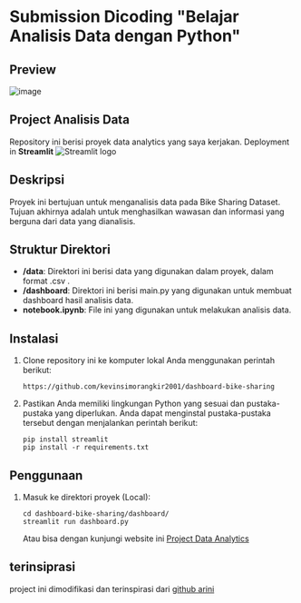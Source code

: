 # Submission Dicoding "Belajar Analisis Data dengan Python"

## Preview
![image](https://github.com/user-attachments/assets/6d23adc1-19a5-4865-aa51-a82a35b762a9)


## Project Analisis Data

Repository ini berisi proyek data analytics yang saya kerjakan. Deployment in **Streamlit** <img src="https://user-images.githubusercontent.com/7164864/217935870-c0bc60a3-6fc0-4047-b011-7b4c59488c91.png" alt="Streamlit logo"></img>

## Deskripsi

Proyek ini bertujuan untuk menganalisis data pada Bike Sharing Dataset. Tujuan akhirnya adalah untuk menghasilkan wawasan dan informasi yang berguna dari data yang dianalisis.

## Struktur Direktori

- **/data**: Direktori ini berisi data yang digunakan dalam proyek, dalam format .csv .
- **/dashboard**: Direktori ini berisi main.py yang digunakan untuk membuat dashboard hasil analisis data.
- **notebook.ipynb**: File ini yang digunakan untuk melakukan analisis data.

## Instalasi

1. Clone repository ini ke komputer lokal Anda menggunakan perintah berikut:

   ```shell
   https://github.com/kevinsimorangkir2001/dashboard-bike-sharing
   ```

2. Pastikan Anda memiliki lingkungan Python yang sesuai dan pustaka-pustaka yang diperlukan. Anda dapat menginstal pustaka-pustaka tersebut dengan menjalankan perintah berikut:

    ```shell
    pip install streamlit
    pip install -r requirements.txt
    ```

## Penggunaan
1. Masuk ke direktori proyek (Local):

    ```shell
    cd dashboard-bike-sharing/dashboard/
    streamlit run dashboard.py
    ```
    Atau bisa dengan kunjungi website ini [Project Data Analytics](https://dashboard-bike-sharing-kevin-simorangkir.streamlit.app/)


## terinsiprasi
project ini dimodifikasi dan terinspirasi dari [github arini](https://github.com/ariniamsr/bike-sharing/tree/main)